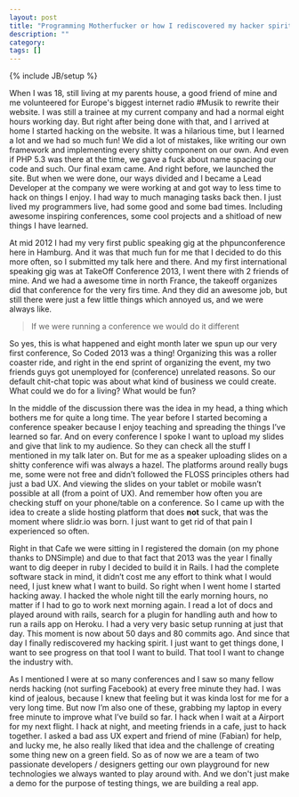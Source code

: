 ```yaml
---
layout: post
title: "Programming Motherfucker or how I rediscovered my hacker spirit"
description: ""
category: 
tags: []
---
```

{% include JB/setup %}

When I was 18, still living at my parents house, a good friend of mine and me volunteered for Europe's biggest internet radio #Musik to rewrite their website. I was still a trainee at my current company and had a normal eight hours working day. But right after being done with that, and I arrived at home I started hacking on the website. It was a hilarious time, but I learned a lot and we had so much fun! We did a lot of mistakes, like writing our own framework and implementing every shitty component on our own. And even if PHP 5.3 was there at the time, we gave a fuck about name spacing our code and such.
Our final exam came. And right before, we launched the site. But when we were done, our ways divided and I became a Lead Developer at the company we were working at and got way to less time to hack on things I enjoy. I had way to much managing tasks back then. I just lived my programmers live, had some good and some bad times. Including awesome inspiring conferences, some cool projects and a shitload of new things I have learned.

At mid 2012 I had my very first public speaking gig at the phpunconference here in Hamburg. And it was that much fun for me that I decided to do this more often, so I submitted my talk here and there. And my first international speaking gig was at TakeOff Conference 2013, I went there with 2 friends of mine. And we had a awesome time in north France, the takeoff organizes did that conference for the very firs time. And they did an awesome job, but still there were just a few little things which annoyed us, and we were always like.

> If we were running a conference we would do it different

So yes, this is what happened and eight month later we spun up our very first conference, So Coded 2013 was a thing! Organizing this  was a roller coaster ride, and right in the end sprint of organizing the event, my two friends guys got unemployed for (conference) unrelated reasons. So our default chit-chat topic was about what kind of business we could create. What could we do for a living? What would be fun?

In the middle of the discussion there was the idea in my head, a thing which bothers me for quite a long time. The year before I started becoming a conference speaker because I enjoy teaching and spreading the things I’ve learned so far. And on every conference I spoke I want to upload my slides and give that link to my audience. So they can check all the stuff I mentioned in my talk later on. But for me as a speaker uploading slides on a shitty conference wifi was always a hazel. The platforms around really bugs me, some were not free and didn’t followed the FLOSS principles others had just a bad UX. And viewing the slides on your tablet or mobile wasn’t possible at all (from a point of UX). And remember how often you are checking stuff on your phone/table on a conference. So I came up with the idea to create a slide hosting platform that does **not** suck, that was the moment where slidr.io was born. I just want to get rid of that pain I experienced so often.

Right in that Cafe we were sitting in I registered the domain (on my phone thanks to DNSimple) and due to that fact that 2013 was the year I finally want to dig deeper in ruby I decided to build it in Rails. I had the complete software stack in mind, it didn’t cost me any effort to think what I would need, I just knew what I want to build. So right when I went home I started hacking away. I hacked the whole night till the early morning hours, no matter if I had to go to work next morning again. I read a lot of docs and played around with rails, search for a plugin for handling auth and how to run a rails app on Heroku. I had a very very basic setup running at just that day. This moment is now about 50 days and 80 commits ago. And since that day I finally rediscovered my hacking spirit. I just want to get things done, I want to see progress on that tool I want to build. That tool I want to change the industry with.

As I mentioned I were at so many conferences and I saw so many fellow nerds hacking (not surfing Facebook) at every free minute they had. I was kind of jealous, because I knew that feeling but it was kinda lost for me for a very long time. But now I’m also one of these, grabbing my laptop in every free minute to improve what I’ve build so far. I hack when I wait at a Airport for my next flight. I hack at night, and meeting friends in a cafe, just to hack together. I asked a bad ass UX expert and friend of mine (Fabian) for help, and lucky me, he also really liked that idea and the challenge of creating some thing new on a green field. So as of now we are a team of two passionate developers / designers getting our own playground for new technologies we always wanted to play around with. And we don't just make a demo for the purpose of testing things, we are building a real app.


